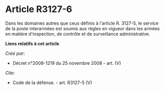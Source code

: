 # Article R3127-6

Dans les domaines autres que ceux définis à l'article R. 3127-5, le service de la poste interarmées est soumis aux règles en
vigueur dans les armées en matière d'inspection, de contrôle et de surveillance administrative.

**Liens relatifs à cet article**

_Créé par_:

  - Décret n°2008-1219 du 25 novembre 2008 - art. (V)

_Cite_:

  - Code de la défense. - art. R3127-5 (V)
